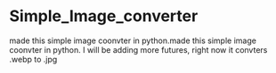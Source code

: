 # Simple_Image_converter
made this simple image coonvter in python.made this simple image coonvter in python. I will be adding more futures, right now it convters .webp to .jpg
